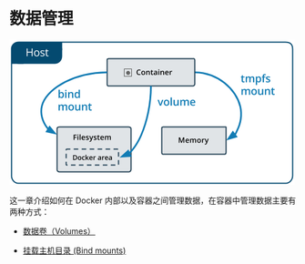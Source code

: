 # 数据管理

![](../images/types-of-mounts.png)

这一章介绍如何在 Docker 内部以及容器之间管理数据，在容器中管理数据主要有两种方式：

* [数据卷（Volumes）](/docker/data_management/数据卷.md)

* [挂载主机目录 (Bind mounts)](/docker/data_management/挂载主机目录.md)
